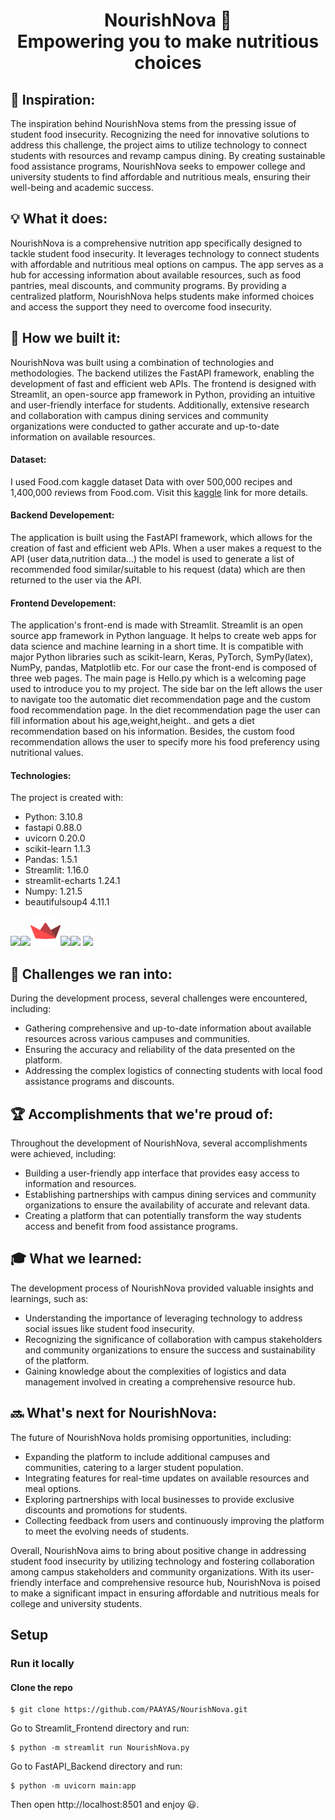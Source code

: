 <div>
<h1 align="center">NourishNova 🥗
<br>Empowering you to make nutritious choices
</h1>
</div>

## 🌟 Inspiration:
The inspiration behind NourishNova stems from the pressing issue of student food insecurity. Recognizing the need for innovative solutions to address this challenge, the project aims to utilize technology to connect students with resources and revamp campus dining. By creating sustainable food assistance programs, NourishNova seeks to empower college and university students to find affordable and nutritious meals, ensuring their well-being and academic success.

## 💡 What it does:
NourishNova is a comprehensive nutrition app specifically designed to tackle student food insecurity. It leverages technology to connect students with affordable and nutritious meal options on campus. The app serves as a hub for accessing information about available resources, such as food pantries, meal discounts, and community programs. By providing a centralized platform, NourishNova helps students make informed choices and access the support they need to overcome food insecurity.

## 🔧 How we built it:
NourishNova was built using a combination of technologies and methodologies. The backend utilizes the FastAPI framework, enabling the development of fast and efficient web APIs. The frontend is designed with Streamlit, an open-source app framework in Python, providing an intuitive and user-friendly interface for students. Additionally, extensive research and collaboration with campus dining services and community organizations were conducted to gather accurate and up-to-date information on available resources.

#### Dataset:
I used Food.com kaggle dataset Data with over 500,000 recipes and 1,400,000 reviews from Food.com. Visit this [kaggle](https://www.kaggle.com/datasets/irkaal/foodcom-recipes-and-reviews?select=recipes.csv) link for more details.

#### Backend Developement:

The application is built using the FastAPI framework, which allows for the creation of fast and efficient web APIs. When a user makes a request to the API (user data,nutrition data...) the model is used to generate a list of recommended food similar/suitable to his request (data) which are then returned to the user via the API.

#### Frontend Developement:

The application's front-end is made with Streamlit. Streamlit is an open source app framework in Python language. It helps to create web apps for data science and machine learning in a short time. It is compatible with major Python libraries such as scikit-learn, Keras, PyTorch, SymPy(latex), NumPy, pandas, Matplotlib etc. For our case the front-end is composed of three web pages. The main page is Hello.py which is a welcoming page used to introduce you to my project. The side bar on the left allows the user to navigate too the automatic diet recommendation page and the custom food recommendation page. In the diet recommendation page the user can fill information about his age,weight,height.. and gets a diet recommendation based on his information. Besides, the custom food recommendation allows the user to specify more his food preferency using nutritional values.

#### Technologies:
The project is created with:
* Python: 3.10.8
* fastapi 0.88.0
* uvicorn 0.20.0
* scikit-learn 1.1.3
* Pandas: 1.5.1
* Streamlit: 1.16.0
* streamlit-echarts 1.24.1
* Numpy: 1.21.5
* beautifulsoup4 4.11.1

![](https://img.icons8.com/color/48/null/python--v1.png)![](https://img.icons8.com/color/48/null/numpy.png)![](Assets/streamlit-icon-48x48.png)![](Assets/fastapi.ico)![](Assets/scikit-learn.ico) ![](https://img.icons8.com/color/48/null/pandas.png)

## 🚀 Challenges we ran into:
During the development process, several challenges were encountered, including:
- Gathering comprehensive and up-to-date information about available resources across various campuses and communities.
- Ensuring the accuracy and reliability of the data presented on the platform.
- Addressing the complex logistics of connecting students with local food assistance programs and discounts.

## 🏆 Accomplishments that we're proud of:
Throughout the development of NourishNova, several accomplishments were achieved, including:
- Building a user-friendly app interface that provides easy access to information and resources.
- Establishing partnerships with campus dining services and community organizations to ensure the availability of accurate and relevant data.
- Creating a platform that can potentially transform the way students access and benefit from food assistance programs.

## 🎓 What we learned:
The development process of NourishNova provided valuable insights and learnings, such as:
- Understanding the importance of leveraging technology to address social issues like student food insecurity.
- Recognizing the significance of collaboration with campus stakeholders and community organizations to ensure the success and sustainability of the platform.
- Gaining knowledge about the complexities of logistics and data management involved in creating a comprehensive resource hub.

## 🔜 What's next for NourishNova:
The future of NourishNova holds promising opportunities, including:
- Expanding the platform to include additional campuses and communities, catering to a larger student population.
- Integrating features for real-time updates on available resources and meal options.
- Exploring partnerships with local businesses to provide exclusive discounts and promotions for students.
- Collecting feedback from users and continuously improving the platform to meet the evolving needs of students.

Overall, NourishNova aims to bring about positive change in addressing student food insecurity by utilizing technology and fostering collaboration among campus stakeholders and community organizations. With its user-friendly interface and comprehensive resource hub, NourishNova is poised to make a significant impact in ensuring affordable and nutritious meals for college and university students.

## Setup

### Run it locally
#### Clone the repo
```
$ git clone https://github.com/PAAYAS/NourishNova.git
```
Go to Streamlit_Frontend directory and run:
```
$ python -m streamlit run NourishNova.py
```
Go to FastAPI_Backend directory and run:
```
$ python -m uvicorn main:app
```
Then open http://localhost:8501 and enjoy :smiley:.
